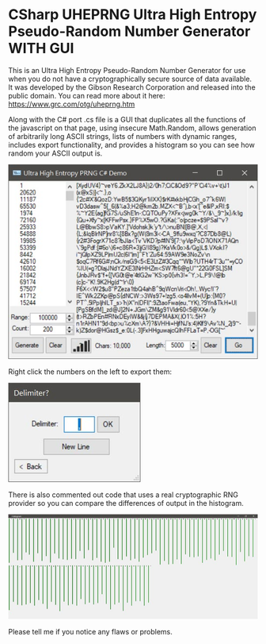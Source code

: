 # CSharp UHEPRNG Ultra High Entropy Pseudo-Random Number Generator WITH GUI

This is an Ultra High Entropy Pseudo-Random Number Generator for use when you do not have a cryptographically secure source of data available.  It was developed by the Gibson Research Corporation and released into the public domain. You can read more about it here: https://www.grc.com/otg/uheprng.htm

Along with the C# port .cs file is a GUI that duplicates all the functions of the javascript on that page, using insecure Math.Random, allows generation of arbitrarily long ASCII strings, lists of numbers with dynamic ranges, includes export functionality, and provides a histogram so you can see how random your ASCII output is.

![GUI](https://github.com/firepacket/CSharp-UHEPRNG-Ultra-High-Entropy-Pseudo-Random-Number-Generator-WITH-GUI/blob/main/gui.jpg)

Right click the numbers on the left to export them:

![EXPORT](https://github.com/firepacket/CSharp-UHEPRNG-Ultra-High-Entropy-Pseudo-Random-Number-Generator-WITH-GUI/blob/main/exportnums.jpg)

There is also commented out code that uses a real cryptographic RNG provider so you can compare the differences of output in the histogram.

![HISTOGRAM](https://github.com/firepacket/CSharp-UHEPRNG-Ultra-High-Entropy-Pseudo-Random-Number-Generator-WITH-GUI/blob/main/historgram.jpg)

Please tell me if you notice any flaws or problems.
